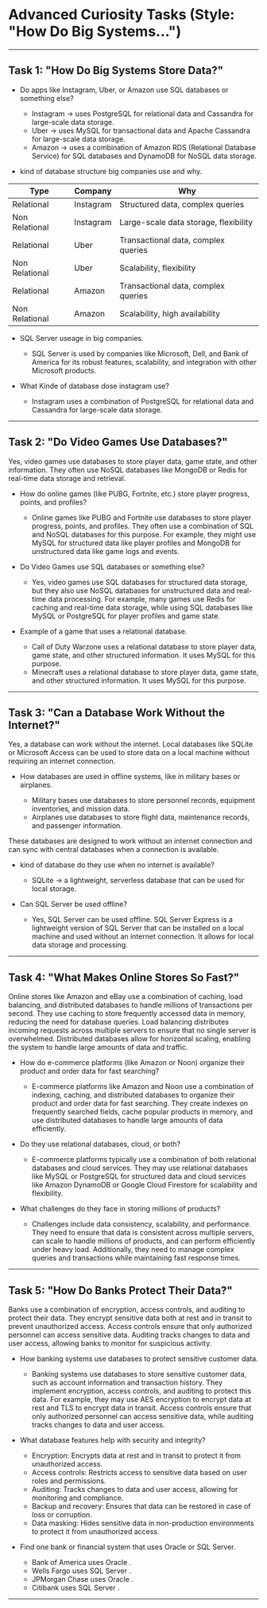 ﻿# Advanced Curiosity Tasks (Style: "How Do Big Systems...") 
-----------------------------

## Task 1: "How Do Big Systems Store Data?"
-  Do apps like Instagram, Uber, or Amazon use SQL databases or something
else?

	- Instagram -> uses PostgreSQL for relational data and Cassandra for large-scale data storage.
	- Uber -> uses MySQL for transactional data and Apache Cassandra for large-scale data storage.
	- Amazon -> uses a combination of Amazon RDS (Relational Database Service) for SQL databases and DynamoDB for NoSQL data storage.

- kind of database structure big companies use and why.

| Type              | Company   | Why                                   | 
|-------------------|-----------|---------------------------------------|
| Relational        | Instagram | Structured data, complex queries      |
| Non Relational    | Instagram | Large-scale data storage, flexibility |
| Relational        | Uber      | Transactional data, complex queries   |
| Non Relational    | Uber      | Scalability, flexibility              |
| Relational        | Amazon    | Transactional data, complex queries   |
| Non Relational    | Amazon    | Scalability, high availability        |

-  SQL Server useage in big companies.
	- SQL Server is used by companies like Microsoft, Dell, and Bank of America for its robust features, scalability, and integration with other Microsoft products.

- What Kinde of database dose instagram use?
	- Instagram uses a combination of PostgreSQL for relational data and Cassandra for large-scale data storage.

-------

## Task 2: "Do Video Games Use Databases?"

Yes, video games use databases to store player data, game state, and other information. They often use NoSQL databases like MongoDB or Redis for real-time data storage and retrieval.

- How do online games (like PUBG, Fortnite, etc.) store player progress, points, and
profiles?

	- Online games like PUBG and Fortnite use databases to store player progress, points, and profiles. They often use a combination of SQL and NoSQL databases for this purpose. For example, they might use MySQL for structured data like player profiles and MongoDB for unstructured data like game logs and events.

- Do Video Games use SQL databases or something else?
	- Yes, video games use SQL databases for structured data storage, but they also use NoSQL databases for unstructured data and real-time data processing. For example, many games use Redis for caching and real-time data storage, while using SQL databases like MySQL or PostgreSQL for player profiles and game state.
	
- Example of a game that uses a relational database.
	- Call of Duty Warzone uses a relational database to store player data, game state, and other structured information. It uses MySQL for this purpose.
	- Minecraft uses a relational database to store player data, game state, and other structured information. It uses MySQL for this purpose.

------------
## Task 3: "Can a Database Work Without the Internet?"
Yes, a database can work without the internet. Local databases like SQLite or Microsoft Access can be used to store data on a local machine without requiring an internet connection.

- How databases are used in offline systems, like in military bases or
airplanes.

	- Military bases use databases to store personnel records, equipment inventories, and mission data. 
	- Airplanes use databases to store flight data, maintenance records, and passenger information. 

These databases are designed to work without an internet connection and can sync with central databases when a connection is available.

- kind of database do they use when no internet is available?
	-  SQLite -> a lightweight, serverless database that can be used for local storage.
	
- Can SQL Server be used offline?
	- Yes, SQL Server can be used offline. SQL Server Express is a lightweight version of SQL Server that can be installed on a local machine and used without an internet connection. It allows for local data storage and processing.

-------------------
## Task 4: "What Makes Online Stores So Fast?"
Online stores like Amazon and eBay use a combination of caching, load balancing, and distributed databases to handle millions of transactions per second. They use caching to store frequently accessed data in memory, reducing the need for database queries. Load balancing distributes incoming requests across multiple servers to ensure that no single server is overwhelmed. Distributed databases allow for horizontal scaling, enabling the system to handle large amounts of data and traffic.

- How do e-commerce platforms (like Amazon or Noon) organize their product and
order data for fast searching?
	- E-commerce platforms like Amazon and Noon use a combination of indexing, caching, and distributed databases to organize their product and order data for fast searching. They create indexes on frequently searched fields, cache popular products in memory, and use distributed databases to handle large amounts of data efficiently.

- Do they use relational databases, cloud, or both?
	- E-commerce platforms typically use a combination of both relational databases and cloud services. They may use relational databases like MySQL or PostgreSQL for structured data and cloud services like Amazon DynamoDB or Google Cloud Firestore for scalability and flexibility.

- What challenges do they face in storing millions of products?
	- Challenges include data consistency, scalability, and performance. They need to ensure that data is consistent across multiple servers, can scale to handle millions of products, and can perform efficiently under heavy load. Additionally, they need to manage complex queries and transactions while maintaining fast response times.

----------------------------------
## Task 5: "How Do Banks Protect Their Data?"
Banks use a combination of encryption, access controls, and auditing to protect their data. They encrypt sensitive data both at rest and in transit to prevent unauthorized access. Access controls ensure that only authorized personnel can access sensitive data. Auditing tracks changes to data and user access, allowing banks to monitor for suspicious activity.

- How banking systems use databases to protect sensitive customer data.
	- Banking systems use databases to store sensitive customer data, such as account information and transaction history. They implement encryption, access controls, and auditing to protect this data. For example, they may use AES encryption to encrypt data at rest and TLS to encrypt data in transit. Access controls ensure that only authorized personnel can access sensitive data, while auditing tracks changes to data and user access.

- What database features help with security and integrity?

	- Encryption: Encrypts data at rest and in transit to protect it from unauthorized access.
	- Access controls: Restricts access to sensitive data based on user roles and permissions.
	- Auditing: Tracks changes to data and user access, allowing for monitoring and compliance.
	- Backup and recovery: Ensures that data can be restored in case of loss or corruption.
	- Data masking: Hides sensitive data in non-production environments to protect it from unauthorized access.

- Find one bank or financial system that uses Oracle or SQL Server.
	- Bank of America uses Oracle .
	- Wells Fargo uses SQL Server .
	- JPMorgan Chase uses Oracle .
	- Citibank uses SQL Server .

--------------------------------------------------------------

